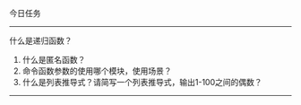 今日任务

---

什么是递归函数？

1. 什么是匿名函数？
2. 命令函数参数的使用哪个模块，使用场景？
3. 什么是列表推导式？请简写一个列表推导式，输出1-100之间的偶数？



---



